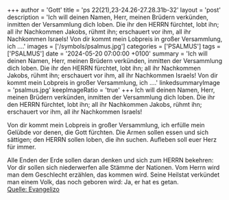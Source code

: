 +++
author = 'Gott'
title = 'ps 22(21),23-24.26-27.28.31b-32'
layout = 'post'
description = 'Ich will deinen Namen, Herr, meinen Brüdern verkünden,  inmitten der Versammlung dich loben. Die ihr den HERRN fürchtet, lobt ihn;  all ihr Nachkommen Jakobs, rühmt ihn;  erschauert vor ihm, all ihr Nachkommen Israels!  Von dir kommt mein Lobpreis in großer Versammlung,  ich ....'
images = ['/symbols/psalmus.jpg']
categories = ['PSALMUS']
tags = ['PSALMUS']
date = '2024-05-20 07:00:00 +0100'
summary = 'Ich will deinen Namen, Herr, meinen Brüdern verkünden,  inmitten der Versammlung dich loben. Die ihr den HERRN fürchtet, lobt ihn;  all ihr Nachkommen Jakobs, rühmt ihn;  erschauert vor ihm, all ihr Nachkommen Israels!  Von dir kommt mein Lobpreis in großer Versammlung,  ich ....'
linkedsummaryImage = 'psalmus.jpg'
keepImageRatio = 'true'
+++
Ich will deinen Namen, Herr, meinen Brüdern verkünden, 
inmitten der Versammlung dich loben.
Die ihr den HERRN fürchtet, lobt ihn; 
all ihr Nachkommen Jakobs, rühmt ihn; 
erschauert vor ihm, all ihr Nachkommen Israels!

Von dir kommt mein Lobpreis in großer Versammlung, 
ich erfülle mein Gelübde vor denen, die Gott fürchten.<!--more-->
Die Armen sollen essen und sich sättigen; 
den HERRN sollen loben, die ihn suchen. 
Aufleben soll euer Herz für immer.

Alle Enden der Erde sollen daran denken 
und sich zum HERRN bekehren: 
Vor dir sollen sich niederwerfen alle Stämme der Nationen.
Vom Herrn wird man dem Geschlecht erzählen, das kommen wird.
Seine Heilstat verkündet man einem Volk, das noch geboren wird: 
Ja, er hat es getan.<br> [Quelle: Evangelizo](https://evangeliumtagfuertag.org/DE/gospel)